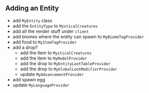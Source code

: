 ## Adding an Entity
* add `MyEntity` class
* add the `EntityType` to `MysticalCreatures`
* add all the render stuff under `client`
* add biomes where the entity can spawn to `MyBiomeTagProvider`
* add food to `MyItemTagProvider`
* add a drop?
  * add the item to `MysticalCreatures`
  * add the item to `MyModelProvider`
  * add the drop to `MyEntityLootTableProvider`
  * add the drop to `MyGlobalLootModifierProvider`
  * update `MyAdvancementProvider`
* add spawn egg
* update `MyLanguageProvider`